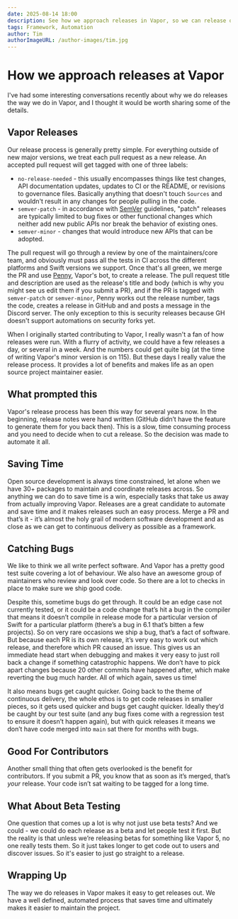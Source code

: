 ```yaml
---
date: 2025-08-14 18:00
description: See how we approach releases in Vapor, so we can release quickly and often to save time and provide a better experience for users and contributors.
tags: Framework, Automation
author: Tim
authorImageURL: /author-images/tim.jpg
---
```

# How we approach releases at Vapor

I've had some interesting conversations recently about why we do releases the way we do in Vapor, and I thought it would be worth sharing some of the details.

## Vapor Releases

Our release process is generally pretty simple. For everything outside of new major versions, we treat each pull request as a new release. An accepted pull request will get tagged with one of three labels:

* `no-release-needed` - this usually encompasses things like test changes, API documentation updates, updates to CI or the README, or revisions to governance files. Basically anything that doesn't touch `Sources` and wouldn't result in any changes for people pulling in the code. 
* `semver-patch` - in accordance with [SemVer](https://semver.org) guidelines, "patch" releases are typically limited to bug fixes or other functional changes which neither add new public APIs nor break the behavior of existing ones. 
* `semver-minor` - changes that would introduce new APIs that can be adopted. 

The pull request will go through a review by one of the maintainers/core team, and obviously must pass all the tests in CI across the different platforms and Swift versions we support. Once that's all green, we merge the PR and use [Penny](https://github.com/vapor/penny-bot), Vapor's bot, to create a release. The pull request title and description are used as the release's title and body (which is why you might see us edit them if you submit a PR), and if the PR is tagged with `semver-patch` or `semver-minor`, Penny works out the release number, tags the code, creates a release in GitHub and and posts a message in the Discord server. The only exception to this is security releases because GH doesn't support automations on security forks yet.

When I originally started contributing to Vapor, I really wasn't a fan of how releases were run. With a flurry of activity, we could have a few releases a day, or several in a week. And the numbers could get quite big (at the time of writing Vapor's minor version is on 115). But these days I really value the release process. It provides a lot of benefits and makes life as an open source project maintainer easier.

## What prompted this

Vapor's release process has been this way for several years now. In the beginning, release notes were hand written (GitHub didn’t have the feature to generate them for you back then). This is a slow, time consuming process and you need to decide when to cut a release. So the decision was made to automate it all.

## Saving Time

Open source development is always time constrained, let alone when we have 30+ packages to maintain and coordinate releases across. So anything we can do to save time is a win, especially tasks that take us away from actually improving Vapor. Releases are a great candidate to automate and save time and it makes releases such an easy process. Merge a PR and that’s it - it’s almost the holy grail of modern software development and as close as we can get to continuous delivery as possible as a framework. 

## Catching Bugs

We like to think we all write perfect software. And Vapor has a pretty good test suite covering a lot of behaviour. We also have an awesome group of maintainers who review and look over code. So there are a lot to checks in place to make sure we ship good code.

Despite this, sometime bugs do get through. It could be an edge case not currently tested, or it could be a code change that’s hit a bug in the compiler that means it doesn’t compile in release mode for a particular version of Swift for a particular platform (there’s a bug in 6.1 that’s bitten a few projects). So on very rare occasions we ship a bug, that’s a fact of software. But because each PR is its own release, it’s very easy to work out which release, and therefore which PR caused an issue. This gives us an immediate head start when debugging and makes it very easy to just roll back a change if something catastrophic happens. We don’t have to pick apart changes because 20 other commits have happened after, which make reverting the bug much harder.
All of which again, saves us time!

It also means bugs get caught quicker. Going back to the theme of continuous delivery, the whole ethos is to get code releases in smaller pieces, so it gets used quicker and bugs get caught quicker. Ideally they’d be caught by our test suite (and any bug fixes come with a regression test to ensure it doesn’t happen again), but with quick releases it means we don’t have code merged into `main` sat there for months with bugs.

## Good For Contributors

Another small thing that often gets overlooked is the benefit for contributors. If you submit a PR, you know that as soon as it’s merged, that’s _your_ release. Your code isn’t sat waiting to be tagged for a long time.

## What About Beta Testing

One question that comes up a lot is why not just use beta tests? And we could - we could do each release as a beta and let people test it first. But the reality is that unless we’re releasing betas for something like Vapor 5, no one really tests them. So it just takes longer to get code out to users and discover issues. So it's easier to just go straight to a release.

## Wrapping Up

The way we do releases in Vapor makes it easy to get releases out. We have a well defined, automated process that saves time and ultimately makes it easier to maintain the project.